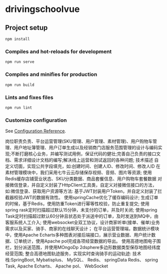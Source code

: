# drivingschoolvue

## Project setup
```
npm install
```

### Compiles and hot-reloads for development
```
npm run serve
```

### Compiles and minifies for production
```
npm run build
```

### Lints and fixes files
```
npm run lint
```

### Customize configuration
See [Configuration Reference](https://cli.vuejs.org/config/).

岗位职责负责、平台运营管理(SKU管理、用户管理、素材管理)、用户购物车管理、用户地址簿管理、用户订单生成以及经销商门店服务范围管理的设计与编码实现;不断打磨核心业务，并编写测试用例，保证代码的健壮;完善自己负责的接口文档、需求详细设计文档的编写;解决线上运营和测试返回的各种问题;
技术描述
自定义切面，实现公共字段填充，如:创建时间、创建人ID、修改时间、修改人ID
在素材管理模块中，我们采用七牛云云存储保存视频、音频、图片等资源;
使用Redis缓存店铺营业状态、SKU分类数据、商品套餐信息、用户购物车套餐数据
对接微信登录，并自定义封装了HttpClient工具类，自定义对接微信接口的方法，如:微信登录、获取用户资源等方法:
基于JWT封装用户Token，并自定义封装了拦截器校验JWT的数据有效性。
使用springCache优化了缓存编码设计;
生成订单的时候，基于Redis，使用防重Token进行幂等性校验，防止重复提交;
使用spring rask定时扫描超过默认15分钟，未支付的订单，并及时关闭;
使用spring Task定时扫描超过默认60分钟且状态处于派送中的订单，及时发送到MQ中，由客服系统人工介入;
使用websocket全双工协议，设计商家听单(接单、催单)业务需求以及买家、骑手、商家的在线聊天设计；
在平台运营管理端，数据统计模块中，使用Apache Echarts多种图表对接后端接口，展示营业数据、用户统计数据、订单统计，使用Apache poI完成各项经营数据的导出。
使用高德地图电子围栏，划分派送范围，并使用MOngoDp 2dsphere多边形数据类型保存地图经纬度经营范围;
整合高德地图轨迹服务，实现实时查询骑手的运动轨迹:
技术栈:SpringBoot, Mybatisplus、 MySQL、 Redis、 springData Redis、 spring Task, Apache Echarts、 Apache poI、 WebSocket
